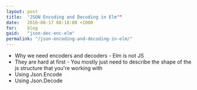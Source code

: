 ```yaml
---
layout: post
title:  "JSON Encoding and Decoding in Elm""
date:   2016-08-17 08:18:00 +1000
for:    blog
gaid:   "json-dec-enc-elm"
permalink: "/json-encoding-and-decoding-in-elm/"
---
```


* Why we need encoders and decoders - Elm is not JS
* They are hard at first - You mostly just need to describe the shape of the js structure that you're working with
* Using Json.Encode
* Using Json.Decode
